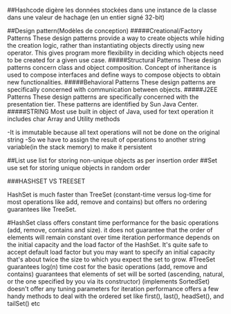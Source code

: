 ##Hashcode
digère les données stockées dans une instance de la classe dans une valeur de hachage (en un entier signé 32-bit)



##Design pattern(Modèles de conception)
#####Creational/Factory Patterns
These design patterns provide a way to create objects while hiding the creation logic, rather than instantiating objects directly using new operator. This gives program more flexibility in deciding which objects need to be created for a given use case.
#####Structural Patterns
These design patterns concern class and object composition. Concept of inheritance is used to compose interfaces and define ways to compose objects to obtain new functionalities.
#####Behavioral Patterns
These design patterns are specifically concerned with communication between objects.
#####J2EE Patterns
These design patterns are specifically concerned with the presentation tier. These patterns are identified by Sun Java Center.
#####STRING
Most use built in object of Java, used for text operation
it includes char Array and Utility methods

-It is immutable because all text operations will not be done on the original string
-So we have to assign the result of operations to another string variable(in the stack memory) to make it persistent





##List
 use list for storing non-unique objects as per insertion order
##Set
 use set for storing unique objects in random order
 
###HASHSET VS TREESET



HashSet is much faster than TreeSet (constant-time versus log-time for most operations like add, remove and contains) but offers no ordering guarantees like TreeSet.

#HashSet
class offers constant time performance for the basic operations (add, remove, contains and size).
it does not guarantee that the order of elements will remain constant over time
iteration performance depends on the initial capacity and the load factor of the HashSet.
It's quite safe to accept default load factor but you may want to specify an initial capacity that's about twice the size to which you expect the set to grow.
#TreeSet
guarantees log(n) time cost for the basic operations (add, remove and contains)
guarantees that elements of set will be sorted (ascending, natural, or the one specified by you via its constructor) (implements SortedSet)
doesn't offer any tuning parameters for iteration performance
offers a few handy methods to deal with the ordered set like first(), last(), headSet(), and tailSet() etc